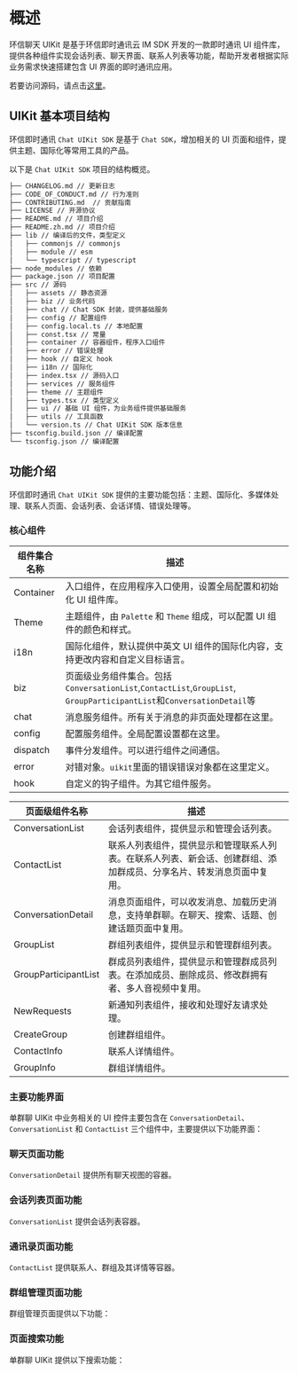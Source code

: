 # 概述

<Toc />

环信聊天 UIKit 是基于环信即时通讯云 IM SDK 开发的一款即时通讯 UI 组件库，提供各种组件实现会话列表、聊天界面、联系人列表等功能，帮助开发者根据实际业务需求快速搭建包含 UI 界面的即时通讯应用。

若要访问源码，请点击[这里](https://github.com/easemob/react-native-chat-library)。

## UIKit 基本项目结构

环信即时通讯 `Chat UIKit SDK` 是基于 `Chat SDK`，增加相关的 UI 页面和组件，提供主题、国际化等常用工具的产品。

以下是 `Chat UIKit SDK` 项目的结构概览。

```sh
├── CHANGELOG.md // 更新日志
├── CODE_OF_CONDUCT.md // 行为准则
├── CONTRIBUTING.md  // 贡献指南
├── LICENSE // 开源协议
├── README.md // 项目介绍
├── README.zh.md // 项目介绍
├── lib // 编译后的文件，类型定义
│   ├── commonjs // commonjs
│   ├── module // esm
│   └── typescript // typescript
├── node_modules // 依赖
├── package.json // 项目配置
├── src // 源码
│   ├── assets // 静态资源
│   ├── biz // 业务代码
│   ├── chat // Chat SDK 封装，提供基础服务
│   ├── config // 配置组件
│   ├── config.local.ts // 本地配置
│   ├── const.tsx // 常量
│   ├── container // 容器组件，程序入口组件
│   ├── error // 错误处理
│   ├── hook // 自定义 hook
│   ├── i18n // 国际化
│   ├── index.tsx // 源码入口
│   ├── services // 服务组件
│   ├── theme // 主题组件
│   ├── types.tsx // 类型定义
│   ├── ui // 基础 UI 组件，为业务组件提供基础服务
│   ├── utils // 工具函数
│   └── version.ts // Chat UIKit SDK 版本信息
├── tsconfig.build.json // 编译配置
└── tsconfig.json // 编译配置
```

## 功能介绍

环信即时通讯 `Chat UIKit SDK` 提供的主要功能包括：主题、国际化、多媒体处理、联系人页面、会话列表、会话详情、错误处理等。

### 核心组件

| 组件集合名称 | 描述     |
| ------------ | ------------ |
| Container    | 入口组件，在应用程序入口使用，设置全局配置和初始化 UI 组件库。         |
| Theme        | 主题组件，由 `Palette` 和 `Theme` 组成，可以配置 UI 组件的颜色和样式。      |
| i18n         | 国际化组件，默认提供中英文 UI 组件的国际化内容，支持更改内容和自定义目标语言。     |
| biz          | 页面级业务组件集合。包括`ConversationList`,`ContactList`,`GroupList`, `GroupParticipantList`和`ConversationDetail`等 |
| chat         | 消息服务组件。所有关于消息的非页面处理都在这里。     |
| config       | 配置服务组件。全局配置设置都在这里。     |
| dispatch     | 事件分发组件。可以进行组件之间通信。     |
| error        | 对错对象。`uikit`里面的错误错误对象都在这里定义。         |
| hook         | 自定义的钩子组件。为其它组件服务。         |

| 页面级组件名称       | 描述   |
| -------------------- | ------------- |
| ConversationList     | 会话列表组件，提供显示和管理会话列表。    |
| ContactList          | 联系人列表组件，提供显示和管理联系人列表。在联系人列表、新会话、创建群组、添加群成员、分享名片、转发消息页面中复用。 |
| ConversationDetail   | 消息页面组件，可以收发消息、加载历史消息，支持单群聊。在聊天、搜索、话题、创建话题页面中复用。   |
| GroupList            | 群组列表组件，提供显示和管理群组列表。  |
| GroupParticipantList | 群成员列表组件，提供显示和管理群成员列表。在添加成员、删除成员、修改群拥有者、多人音视频中复用。    |
| NewRequests          | 新通知列表组件，接收和处理好友请求处理。     |
| CreateGroup          | 创建群组组件。       |
| ContactInfo          | 联系人详情组件。     |
| GroupInfo            | 群组详情组件。     |

### 主要功能界面

单群聊 UIKit 中业务相关的 UI 控件主要包含在 `ConversationDetail`、`ConversationList` 和 `ContactList` 三个组件中，主要提供以下功能界面：

<ImageGallery>
  <ImageItem src="/images/uikit/chatuikit/ios/main_chat.png" title="聊天页面" />
  <ImageItem src="/images/uikit/chatuikit/ios/main_conversation_list.png" title="会话列表" />
  <ImageItem src="/images/uikit/chatuikit/ios/main_contact_list.png" title="通讯录" />
  <ImageItem src="/images/uikit/chatuikit/ios/main_chat_group.png" title="群聊" />
</ImageGallery>

### 聊天页面功能

`ConversationDetail` 提供所有聊天视图的容器。

<ImageGallery :columns="3">
  <ImageItem src="/images/uikit/chatuikit/ios/chat_detail.png" title="聊天页面" />
  <ImageItem src="/images/uikit/chatuikit/ios/message_types.png" title="发送多种类型的消息" />
  <ImageItem src="/images/uikit/chatuikit/ios/message_longpress.png" title="消息长按操作" />
  <ImageItem src="/images/uikit/chatuikit/ios/message_reply.png" title="消息引用" />
  <ImageItem src="/images/uikit/chatuikit/ios/message_deliveryreceipt.png" title="已发送回执" />
  <ImageItem src="/images/uikit/chatuikit/ios/message_readreceipt.png" title="已读回执" />
</ImageGallery>

### 会话列表页面功能

`ConversationList` 提供会话列表容器。

<ImageGallery>
  <ImageItem src="/images/uikit/chatuikit/ios/conversation_slide.png" title="会话左滑/右滑" />
  <ImageItem src="/images/uikit/chatuikit/ios/conversation_operation.png" title="会话操作" />
</ImageGallery>

### 通讯录页面功能

`ContactList` 提供联系人、群组及其详情等容器。

<ImageGallery>
  <ImageItem src="/images/uikit/chatuikit/ios/contact_list.png" title="联系人列表" />
  <ImageItem src="/images/uikit/chatuikit/ios/contact_detail.png" title="联系人详情" />
  <ImageItem src="/images/uikit/chatuikit/ios/block_list.png" title="联系人黑名单" />
  <ImageItem src="/images/uikit/chatuikit/ios/group_list.png" title="群组列表" />
</ImageGallery>

### 群组管理页面功能

群组管理页面提供以下功能：

<ImageGallery>
  <ImageItem src="/images/uikit/chatuikit/ios/group_detail.png" title="群详情管理" />
  <ImageItem src="/images/uikit/chatuikit/ios/group_member.png" title="群成员管理" />
  <ImageItem src="/images/uikit/chatuikit/ios/group_thread.png" title="话题" />
  <ImageItem src="/images/uikit/chatuikit/ios/group_pin.png" title="消息置顶" />
</ImageGallery>

### 页面搜索功能

单群聊 UIKit 提供以下搜索功能：

<ImageGallery :columns="3">
  <ImageItem src="/images/uikit/chatuikit/ios/search_conversation.png" title="搜索会话名称" />
  <ImageItem src="/images/uikit/chatuikit/ios/search_contact.png" title="搜索联系人名称" />
  <ImageItem src="/images/uikit/chatuikit/ios/search_chat_history.png" title="搜索聊天历史" />
</ImageGallery>
